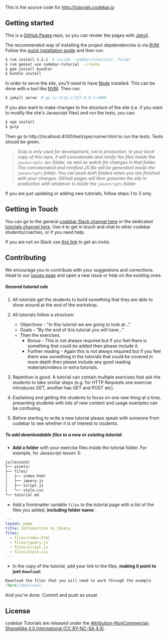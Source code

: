 This is the source code for <http://tutorials.codebar.io>

## Getting started

This is a [GitHub Pages](https://pages.github.com/) repo, so you can render the pages with [Jekyll](http://jekyllrb.com/).

The recommended way of installing the project depdendencies is via [RVM](https://rvm.io/rvm/install).
Follow the [quick installation guide](https://rvm.io/rvm/install#quick-guided-install) and then run:

```bash
$ rvm install 2.2.1  # inside `codebar/tutorials` folder
$ rvm gemset use codebar-tutorial --create
$ gem install bundler
$ bundle install
```

In order to serve the site, you'll need to have [Node](https://nodejs.org/en/) installed.
This can be done with a tool like [NVM](https://github.com/creationix/nvm). Then run:

```bash
$ jekyll serve  # go to http://127.0.0.1:4000
```

If you also want to make changes to the structure of the site (i.e. if you want
to modify the site's Javascript files) and run the tests, you can:

```bash
$ npm install
$ gulp
```

Then go to http://localhost:4000/test/specrunner.html to run the tests. Tests should be green.

> *Gulp is only used for development, not in production. In your local copy of
> this repo, it will concatenate and minify the files inside the
> `javascripts-dev` folder, as well as watch for changes in that folder. The
> concatenated and minified JS file will be generated inside the `javascripts`
> folder. You can push both folders when you are finished with your changes.
> GitHub pages will then  generate the site in production with whatever is
> inside the `javascripts` folder.*

If you are just updating or adding new tutorials, follow steps 1 to 3 only.

## Getting in Touch

You can go to the general [codebar Slack channel here](https://codebar.slack.com/messages/general/) or the
dedicated [tutorials channel here](https://codebar.slack.com/messages/tutorials/). Use it to get in touch
and chat to other codebar students/coaches, or if you need help.

If you are not on Slack use [this link](http://codebar-slack.herokuapp.com/) to get an invite.

## Contributing

We encourage you to contribute with your suggestions and corrections. Head to our
[issues page](https://github.com/codebar/tutorials/issues) and open a new issue or
help on the existing ones.


##### General tutorial rule

1. All tutorials get the students to build something that they are able to show around at the end of the workshop.

2. All tutorials follow a structure:
	* Objectives - "In this tutorial we are going to look at..."
	* Goals - "By the end of this tutorial you will have..."
	* Then the exercises.
        * Bonus - This is not always required but if you feel there is
          something that could be added then please include it.
        * Further reading - Again this is not always required but if you feel
          there was something in the tutorials that could be covered in more
          depth then please include any good reading materials/videos or extra
          tutorials.

3. Repetition is good. A tutorial can contain multiple exercises that ask the
   students to take similar steps (e.g. for HTTP Requests one exercise
   introduces GET, another has GET and POST etc).

4. Explaining and getting the students to focus on one new thing at a time,
   presenting students with lots of new content and usage examples can be
   confusing.

5. Before starting to write a new tutorial please speak with someone from
   codebar to see whether it is of interest to students.

##### To add downloadable files to a new or existing tutorial:

* **Add a folder** with your exercise files inside the tutorial folder. For example, for Javascript lesson 3:

```bash
js/lesson3/
├── assets/
├── files/
│   ├── index.html
│   ├── jquery.js
│   ├── script.js
│   └── style.css
└── tutorial.md
```

- Add a frontmatter variable `files` to the tutorial page with a list of the files you added, **including folder name**:

```yaml
---
layout: page
title: Introduction to jQuery
files:
  - files/index.html
  - files/jquery.js
  - files/script.js
  - files/style.css
---
```

- In the copy of the tutorial, add your link to the files, **making it point to just `download`:**


```markdown
Download the files that you will need to work through the example
[here](download).
```

And you're done. Commit and push as usual.

## License

codebar Tutorials are released under the [Attribution-NonCommercial-ShareAlike 4.0 International (CC BY-NC-SA 4.0)](http://creativecommons.org/licenses/by-nc-sa/4.0/).

